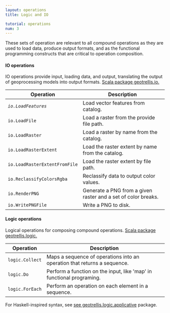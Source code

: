 ```yaml
---
layout: operations
title: Logic and IO

tutorial: operations
num: 3
---
```


These sets of operation are relevant to all compound operations as they are used to load data, produce output formats, and as the functional programming constructs that are critical to operation composition.

#### IO operations 

IO operations provide input, loading data, and output, translating the output of geoprocessing models
into output formats.  [Scala package geotrellis.io.](http://geotrellis.github.com/api.doc/latest/api/#geotrellis.io.package)

<table class="bordered-table zebra-striped">
      <thead>
          <tr>
            <th>Operation</th>
            <th>Description</th>
          </tr>
        </thead>
        <tbody>
<tr><td><code><i>io.LoadFeatures</i></code></td><td>Load vector features from catalog.</td></tr>
<tr><td><code>io.LoadFile</code></td><td>Load a raster from the provide file path.</td></tr>
<tr><td><code>io.LoadRaster</code></td><td>Load a raster by name from the catalog.</td></tr>
<tr><td><code>io.LoadRasterExtent</code></td><td>Load the raster extent by name from the catalog.</td></tr>
<tr><td><code>io.LoadRasterExtentFromFile</code></td><td>Load the raster extent by file path.</td></tr>
<tr><td><code>io.ReclassifyColorsRgba</code></td><td>Reclassify data to output color values.</td></tr>
<tr><td><code>io.RenderPNG</code></td><td>Generate a PNG from a given raster and a set of color breaks.</td></tr>
<tr><td><code>io.WritePNGFile</code></td><td>Write a PNG to disk.</td></tr>
</tbody>
</table>

#### Logic operations

Logical operations for composing compound operations.  [Scala package geotrellis.logic.](http://geotrellis.github.com/api.doc/latest/api/#geotrellis.logic.package)

<table class="bordered-table zebra-striped">
      <thead>
          <tr>
            <th>Operation</th>
            <th>Description</th>
          </tr>
        </thead>
        <tbody>
<tr><td><code>logic.Collect</code></td><td>Maps a sequence of operations into an operation that returns a sequence.</td></tr>
<tr><td><code>logic.Do</code></td><td>Perform a function on the input, like 'map' in functional programing.</td></tr>
<tr><td><code>logic.ForEach</code></td><td>Perform an operation on each element in a sequence.</td></tr>
</tbody>
</table>

For Haskell-inspired syntax, see [see geotrellis.logic.applicative](http://geotrellis.github.com/api.doc/latest/api/#geotrellis.logic.applicative.package) package.
